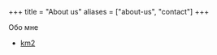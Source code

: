 +++
title = "About us"
aliases = ["about-us", "contact"]
+++

Обо мне

- [km2](https://github.com/iskm2) 


